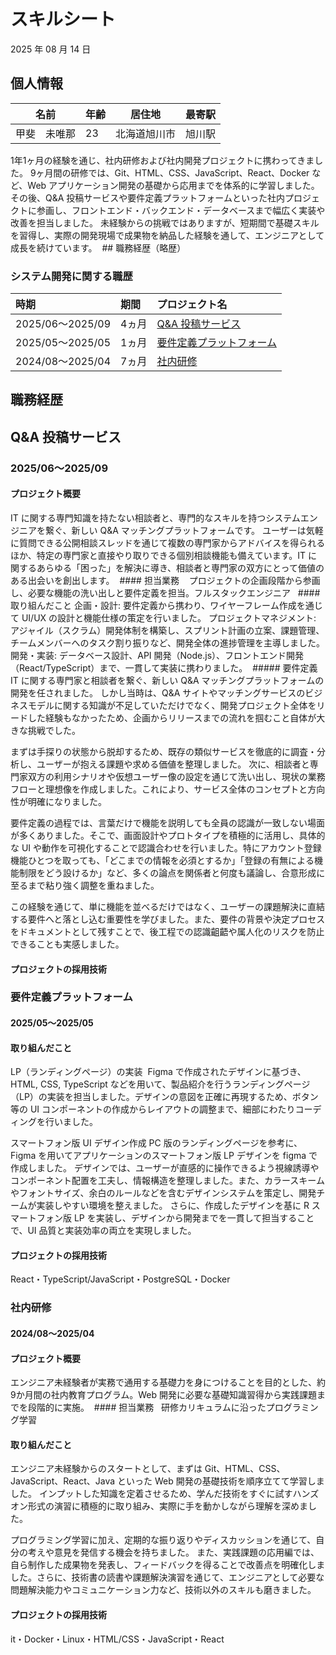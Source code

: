 # スキルシート

2025 年 08 月 14 日

## 個人情報


| 名前     | 年齢 | 居住地           | 最寄駅 |
|----------|------|------------------|--------|
| 甲斐　未唯那 | 23   | 北海道旭川市 | 旭川駅  |

1年1ヶ月の経験を通じ、社内研修および社内開発プロジェクトに携わってきました。
9ヶ月間の研修では、Git、HTML、CSS、JavaScript、React、Docker など、Web アプリケーション開発の基礎から応用までを体系的に学習しました。その後、Q&A 投稿サービスや要件定義プラットフォームといった社内プロジェクトに参画し、フロントエンド・バックエンド・データベースまで幅広く実装や改善を担当しました。
未経験からの挑戦ではありますが、短期間で基礎スキルを習得し、実際の開発現場で成果物を納品した経験を通して、エンジニアとして成長を続けています。
 ## 職務経歴（略歴）
 
 ### システム開発に関する職歴
 
 | 時期 | 期間 | プロジェクト名 |
 |:--------------- | :------ | :------------------------------------------------------------------------------------ |
 | 2025/06〜2025/09 | 4ヵ月 | [Q&A 投稿サービス](#Q&A投稿サービス) |
 | 2025/05〜2025/05 | 1ヵ月 | [要件定義プラットフォーム](#要件定義プラットフォーム) |
 | 2024/08〜2025/04 | 7ヵ月 | [社内研修](#社内研修) |

## 職務経歴

## Q&A 投稿サービス

### 2025/06〜2025/09

#### プロジェクト概要

IT に関する専門知識を持たない相談者と、専門的なスキルを持つシステムエンジニアを繋ぐ、新しい Q&A マッチングプラットフォームです。
ユーザーは気軽に質問できる公開相談スレッドを通じて複数の専門家からアドバイスを得られるほか、特定の専門家と直接やり取りできる個別相談機能も備えています。IT に関するあらゆる「困った」を解決に導き、相談者と専門家の双方にとって価値のある出会いを創出します。  #### 担当業務    プロジェクトの企画段階から参画し、必要な機能の洗い出しと要件定義を担当。フルスタックエンジニア   #### 取り組んだこと
企画・設計: 要件定義から携わり、ワイヤーフレーム作成を通じて UI/UX の設計と機能仕様の策定を行いました。
プロジェクトマネジメント: アジャイル（スクラム）開発体制を構築し、スプリント計画の立案、課題管理、チームメンバーへのタスク割り振りなど、開発全体の進捗管理を主導しました。
開発・実装: データベース設計、API 開発（Node.js）、フロントエンド開発（React/TypeScript）まで、一貫して実装に携わりました。  ##### 要件定義   IT に関する専門家と相談者を繋ぐ、新しい Q&A マッチングプラットフォームの開発を任されました。
しかし当時は、Q&A サイトやマッチングサービスのビジネスモデルに関する知識が不足していただけでなく、開発プロジェクト全体をリードした経験もなかったため、企画からリリースまでの流れを掴むこと自体が大きな挑戦でした。

まずは手探りの状態から脱却するため、既存の類似サービスを徹底的に調査・分析し、ユーザーが抱える課題や求める価値を整理しました。
次に、相談者と専門家双方の利用シナリオや仮想ユーザー像の設定を通じて洗い出し、現状の業務フローと理想像を作成しました。これにより、サービス全体のコンセプトと方向性が明確になりました。

要件定義の過程では、言葉だけで機能を説明しても全員の認識が一致しない場面が多くありました。そこで、画面設計やプロトタイプを積極的に活用し、具体的な UI や動作を可視化することで認識合わせを行いました。特にアカウント登録機能ひとつを取っても、「どこまでの情報を必須とするか」「登録の有無による機能制限をどう設けるか」など、多くの論点を関係者と何度も議論し、合意形成に至るまで粘り強く調整を重ねました。

この経験を通じて、単に機能を並べるだけではなく、ユーザーの課題解決に直結する要件へと落とし込む重要性を学びました。また、要件の背景や決定プロセスをドキュメントとして残すことで、後工程での認識齟齬や属人化のリスクを防止できることも実感しました。

#### プロジェクトの採用技術

### 要件定義プラットフォーム

#### 2025/05〜2025/05

#### 取り組んだこと

LP（ランディングページ）の実装  Figma で作成されたデザインに基づき、HTML, CSS, TypeScript などを用いて、製品紹介を行うランディングページ（LP）の実装を担当しました。デザインの意図を正確に再現するため、ボタン等の UI コンポーネントの作成からレイアウトの調整まで、細部にわたりコーディングを行いました。

スマートフォン版 UI デザイン作成
PC 版のランディングページを参考に、Figma を用いてアプリケーションのスマートフォン版 LP デザインを figma で作成しました。
デザインでは、ユーザーが直感的に操作できるよう視線誘導やコンポーネント配置を工夫し、情報構造を整理しました。また、カラースキームやフォントサイズ、余白のルールなどを含むデザインシステムを策定し、開発チームが実装しやすい環境を整えました。
さらに、作成したデザインを基に R スマートフォン版 LP を実装し、デザインから開発までを一貫して担当することで、UI 品質と実装効率の両立を実現しました。

#### プロジェクトの採用技術

React・TypeScript/JavaScript・PostgreSQL・Docker

### 社内研修

#### 2024/08〜2025/04

#### プロジェクト概要

エンジニア未経験者が実務で通用する基礎力を身につけることを目的とした、約9か月間の社内教育プログラム。Web 開発に必要な基礎知識習得から実践課題までを段階的に実施。  #### 担当業務   研修カリキュラムに沿ったプログラミング学習

#### 取り組んだこと

エンジニア未経験からのスタートとして、まずは Git、HTML、CSS、JavaScript、React、Java といった Web 開発の基礎技術を順序立てて学習しました。
インプットした知識を定着させるため、学んだ技術をすぐに試すハンズオン形式の演習に積極的に取り組み、実際に手を動かしながら理解を深めました。

プログラミング学習に加え、定期的な振り返りやディスカッションを通じて、自分の考えや意見を発信する機会を持ちました。
また、実践課題の応用編では、自ら制作した成果物を発表し、フィードバックを得ることで改善点を明確化しました。さらに、技術書の読書や課題解決演習を通じて、エンジニアとして必要な問題解決能力やコミュニケーション力など、技術以外のスキルも磨きました。

#### プロジェクトの採用技術

it・Docker・Linux・HTML/CSS・JavaScript・React
